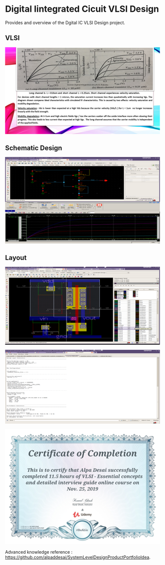 # Digital Iintegrated Cicuit VLSI Design

Provides and overview of the Dgital IC VLSI Design project.

## VLSI
![image](image1.jpg)

## Schematic Design
![image](SchematicDesign.png)

## Layout
![image](VLSILayout.png)

![image](Output.png)

![image](VLSI_Design_Certification.jpg)

Advanced knowledge reference :  https://github.com/alpaddesai/SystemLevelDesignProductPortfolioIdea.



